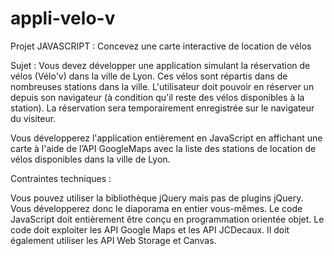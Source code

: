# appli-velo-v
Projet JAVASCRIPT : Concevez une carte interactive de location de vélos

Sujet : Vous devez développer une application simulant la réservation de vélos (Vélo'v) dans la ville de Lyon. Ces vélos sont répartis dans de nombreuses stations dans la ville. L'utilisateur doit pouvoir en réserver un depuis son navigateur (à condition qu'il reste des vélos disponibles à la station). La réservation sera temporairement enregistrée sur le navigateur du visiteur.

Vous développerez l'application entièrement en JavaScript en affichant une carte à l'aide de l’API GoogleMaps avec la liste des stations de location de vélos disponibles dans la ville de Lyon.

Contraintes techniques :

Vous pouvez utiliser la bibliothèque jQuery mais pas de plugins jQuery. Vous développerez donc le diaporama en entier vous-mêmes. Le code JavaScript doit entièrement être conçu en programmation orientée objet. Le code doit exploiter les API Google Maps et les API JCDecaux. Il doit également utiliser les API Web Storage et Canvas.
